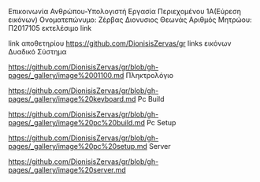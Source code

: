 
Επικοινωνία Ανθρώπου-Υπολογιστή
Εργασία Περιεχομένου 1Α(Εύρεση εικόνων)
Ονοματεπώνυμο: Ζέρβας Διονυσιος Θεωνάς
Αριθμός Μητρώου: Π2017105
εκτελέσιμο link 

link αποθετηρίου https://github.com/DionisisZervas/gr
links εικόνων
Δυαδικό Σύστημα

https://github.com/DionisisZervas/gr/blob/gh-pages/_gallery/image%2001100.md
Πληκτρολόγιο

https://github.com/DionisisZervas/gr/blob/gh-pages/_gallery/image%20keyboard.md
Pc Build

https://github.com/DionisisZervas/gr/blob/gh-pages/_gallery/image%20pc%20build.md
Pc Setup

https://github.com/DionisisZervas/gr/blob/gh-pages/_gallery/image%20pc%20setup.md
Server

https://github.com/DionisisZervas/gr/blob/gh-pages/_gallery/image%20server.md
